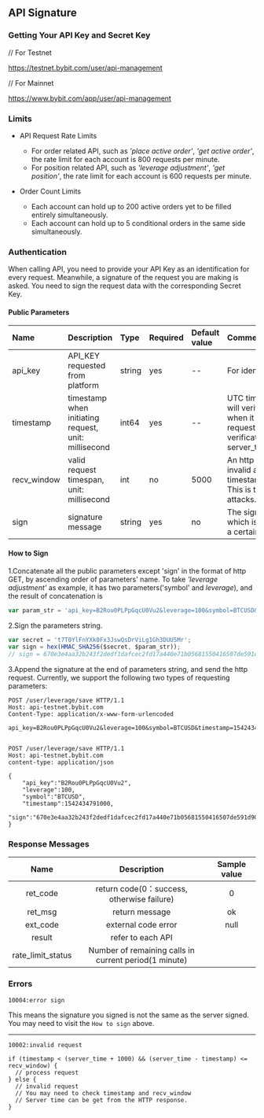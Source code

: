 ## API Signature 

### Getting Your API Key and Secret Key

// For Testnet

<a href="https://testnet.bybit.com/user/api-management">https://testnet.bybit.com/user/api-management</a>
 
 // For Mainnet

<a href="https://www.bybit.com/app/user/api-management">https://www.bybit.com/app/user/api-management</a>

### Limits
 
* API Request Rate Limits
    * For order related API, such as *'place active order'*, *'get active order'*, the rate limit for each account is 800 requests per minute. 
    * For position related API, such as *'leverage adjustment'*, *'get position'*, the rate limit for each account is 600 requests per minute.
 
* Order Count Limits 
    * Each account can hold up to 200 active orders yet to be filled entirely simultaneously.
    * Each account can hold up to 5 conditional orders in the same side simultaneously.
 
### Authentication
 
When calling API, you need to provide your API Key as an identification for every request. Meanwhile, a signature of the request you are making is asked. You need to sign the request data with the corresponding Secret Key.
 
#### Public Parameters
Name | Description | Type | Required | Default value| Comments
:- | :- | :- | :- | :- | :-
api_key | API_KEY requested from platform | string | yes | -- | For identification.
timestamp | timestamp when initiating request, unit: millisecond | int64 | yes | -- | UTC timestamp, server will verify this parameter when it receives the request. Rule of verification: timestamp < server_time + 1000.
recv_window| valid request timespan, unit: millisecond| int | no | 5000 | An http request will be invalid after this time: timestamp+recv_window. This is to prevent replay attacks. 
sign | signature message |  string | yes | no | The signature message which is generated from a certain algorithm.
 
#### How to Sign
1.Concatenate all the public parameters except 'sign' in the format of http GET, by ascending order of parameters' name. To take *'leverage adjustment'* as example, it has two parameters('symbol' and *leverage*), and the result of concatenation is 
 
``` js
var param_str = 'api_key=B2Rou0PLPpGqcU0Vu2&leverage=100&symbol=BTCUSD&timestamp=1542434791000';
```

2.Sign the parameters string.
```js
var secret = 't7T0YlFnYXk0Fx3JswQsDrViLg1Gh3DUU5Mr';
var sign = hex(HMAC_SHA256($secret, $param_str));
// sign = 670e3e4aa32b243f2dedf1dafcec2fd17a440e71b05681550416507de591d908
```

3.Append the signature at the end of parameters string, and send the http request. Currently, we support the following two types of requesting parameters:
 
```http
POST /user/leverage/save HTTP/1.1
Host: api-testnet.bybit.com
Content-Type: application/x-www-form-urlencoded
 
api_key=B2Rou0PLPpGqcU0Vu2&leverage=100&symbol=BTCUSD&timestamp=1542434791000&sign=670e3e4aa32b243f2dedf1dafcec2fd17a440e71b05681550416507de591d908
 
```
 
```http
POST /user/leverage/save HTTP/1.1
Host: api-testnet.bybit.com
content-type: application/json
 
{
    "api_key":"B2Rou0PLPpGqcU0Vu2",
    "leverage":100,
    "symbol":"BTCUSD",
    "timestamp":1542434791000,
    "sign":"670e3e4aa32b243f2dedf1dafcec2fd17a440e71b05681550416507de591d908"
}
```
 
### Response Messages
 
Name | Description | Sample value|
:-: | :-: | :-:
ret_code | return code(0：success, otherwise failure) | 0
ret_msg | return message | ok
ext_code | external code error| null
result | refer to each API|
rate_limit_status | Number of remaining calls in current period(1 minute)
 
 ### Errors

`10004:error sign`

This means the signature you signed is not the same as the server signed.
You may need to visit the `How to sign` above.

<hr>

`10002:invalid request`

```
if (timestamp < (server_time + 1000) && (server_time - timestamp) <= recv_window) {
  // process request
} else {
  // invalid request
  // You may need to check timestamp and recv_window
  // Server time can be get from the HTTP response.
}
```

